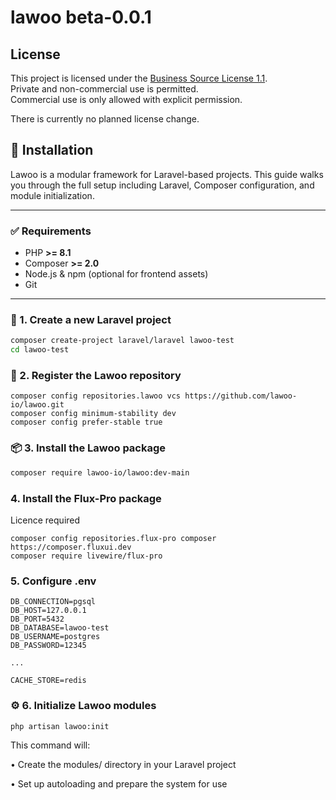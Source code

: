 # lawoo beta-0.0.1



## License

This project is licensed under the [Business Source License 1.1](LICENSE).  
Private and non-commercial use is permitted.  
Commercial use is only allowed with explicit permission.

There is currently no planned license change.

## 🚀 Installation

Lawoo is a modular framework for Laravel-based projects.
This guide walks you through the full setup including Laravel, Composer configuration, and module initialization.

---

### ✅ Requirements

- PHP **>= 8.1**
- Composer **>= 2.0**
- Node.js & npm (optional for frontend assets)
- Git

---

### 🔧 1. Create a new Laravel project

```bash
composer create-project laravel/laravel lawoo-test
cd lawoo-test
```
### 🔧 2. Register the Lawoo repository

```bach
composer config repositories.lawoo vcs https://github.com/lawoo-io/lawoo.git
composer config minimum-stability dev
composer config prefer-stable true
```

### 📦 3. Install the Lawoo package

```bash
composer require lawoo-io/lawoo:dev-main
```

### 4. Install the Flux-Pro package
Licence required
```
composer config repositories.flux-pro composer https://composer.fluxui.dev
composer require livewire/flux-pro
```

### 5. Configure .env

```
DB_CONNECTION=pgsql
DB_HOST=127.0.0.1
DB_PORT=5432
DB_DATABASE=lawoo-test
DB_USERNAME=postgres
DB_PASSWORD=12345

...

CACHE_STORE=redis
```

### ⚙️ 6. Initialize Lawoo modules

```bash
php artisan lawoo:init
```

This command will:

•	Create the modules/ directory in your Laravel project 

•	Set up autoloading and prepare the system for use

